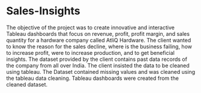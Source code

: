 # Sales-Insights
The objective of the project was to create innovative and interactive Tableau dashboards that focus on revenue, profit, profit margin, and sales quantity for a hardware company called AtliQ Hardware. The client wanted to know the reason for the sales decline, where is the business failing, how to increase profit, were to increase production, and to get beneficial insights. The dataset provided by the client contains past data records of the company from all over India. The client insisted the data to be cleaned using tableau. The Dataset contained missing values and was cleaned using the tableau data cleaning. Tableau dashboards were created from the cleaned dataset.
